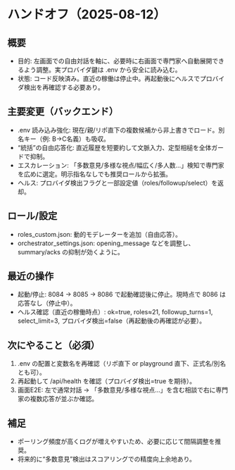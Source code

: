 # ハンドオフ（2025-08-12）

## 概要
- 目的: 左画面での自由対話を軸に、必要時に右画面で専門家へ自動展開できるよう調整。実プロバイダ鍵は .env から安全に読み込む。
- 状態: コード反映済み。直近の稼働は停止中。再起動後にヘルスでプロバイダ検出を再確認する必要あり。

## 主要変更（バックエンド）
- .env 読み込み強化: 現在/親/リポ直下の複数候補から非上書きでロード。別名キー（例: B→C名義）も吸収。
- “統括”の自由応答化: 直近履歴を短要約して文脈入力、定型相槌を全体ガードで抑制。
- エスカレーション: 「多数意見/多様な視点/幅広く/多人数…」検知で専門家を広めに選定。明示指名なしでも推奨ロールから拡張。
- ヘルス: プロバイダ検出フラグと一部設定値（roles/followup/select）を返却。

## ロール/設定
- roles_custom.json: 動的モデレーターを追加（自由応答）。
- orchestrator_settings.json: opening_message などを調整し、summary/acks の抑制が効くように。

## 最近の操作
- 起動/停止: 8084 → 8085 → 8086 で起動確認後に停止。現時点で 8086 は応答なし（停止中）。
- ヘルス確認（直近の稼働時点）: ok=true, roles≈21, followup_turns=1, select_limit=3, プロバイダ検出=false（再起動後の再確認が必要）。

## 次にやること（必須）
1) .env の配置と変数名を再確認（リポ直下 or playground 直下、正式名/別名とも可）。
2) 再起動して /api/health を確認（プロバイダ検出=true を期待）。
3) 画面E2E: 左で通常対話 → 「多数意見/多様な視点…」を含む相談で右に専門家の複数応答が並ぶか確認。

## 補足
- ポーリング頻度が高くログが増えやすいため、必要に応じて間隔調整を推奨。
- 将来的に“多数意見”検出はスコアリングでの精度向上余地あり。
